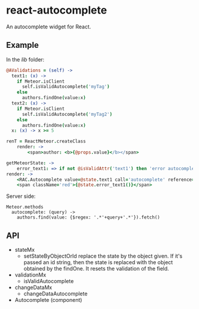 react-autocomplete
==================

An autocomplete widget for React.

Example
-------

In the *lib* folder:

```coffee
@AValidations = (self) ->
  text1: (x) ->
    if Meteor.isClient
      self.isValidAutocomplete('myTag')
    else
      authors.findOne(value:x)
  text2: (x) ->
    if Meteor.isClient
      self.isValidAutocomplete('myTag2')
    else
      authors.findOne(value:x)
  x: (x) -> x >= 5
```  

```coffee
renT = ReactMeteor.createClass
    render: ->
        <span>author: <b>{@props.value}</b></span>
```

```coffee
getMeteorState: ->
    error_text1: => if not @isValidAttr('text1') then 'error autocomplete' else ''
render: ->
    <RAC.Autocomplete value=@state.text1 call='autocomplete' reference='value' renderTemplate=renT tag='myTag' changeData=@changeDataAutocomplete('text1') />
    <span className='red'>{@state.error_text1()}</span>
```

Server side:

```cooffee
Meteor.methods
  autocomplete: (query) -> 
    authors.find(value: {$regex: '.*'+query+'.*'}).fetch()

```

API
---

* stateMx
    * setStateByObjectOrId
      replace the state by the object given. If it's passed an id string, then the state is replaced with the object obtained by the findOne. It resets the validation of the field.
* validationMx
    * isValidAutocomplete
* changeDataMx
    * changeDataAutocomplete
* Autocomplete (component)